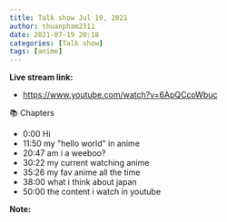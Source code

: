 ```yaml
---
title: Talk show Jul 19, 2021
author: thuanpham2311
date: 2021-07-19 20:18
categories: [Talk show]
tags: [anime]
---
```


**Live stream link:**
- <https://www.youtube.com/watch?v=6ApQCcoWbuc>

📚 Chapters
- 0:00 Hi
- 11:50 my "hello world" in anime
- 20:47 am i a weeboo?
- 30:22 my current watching anime
- 35:26 my fav anime all the time
- 38:00 what i think about japan
- 50:00 the content i watch in youtube

**Note:**
